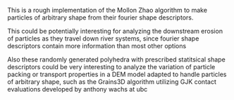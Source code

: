 
This is a rough implementation of the Mollon Zhao algorithm to make 
particles of arbitrary shape from their fourier shape descriptors.

This could be potentially interesting for analyzing the downstream erosion 
of particles as they travel down river systems, since fourier shape
descriptors contain more information than most other options

Also these randomly generated polyhedra with prescribed statitsical 
shape descriptors could be very interesting to analyze the variation of 
particle packing or transport properties in a DEM model adapted to handle
particles of arbitrary shape, such as the Grains3D algorithm utilizing GJK 
contact evaluations developed by anthony wachs at ubc 
